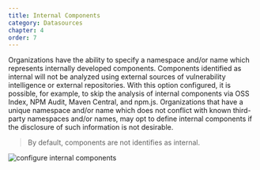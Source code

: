 ```yaml
---
title: Internal Components
category: Datasources
chapter: 4
order: 7
---
```


Organizations have the ability to specify a namespace and/or name which represents internally
developed components. Components identified as internal will not be analyzed using external 
sources of vulnerability intelligence or external repositories. With this option configured, 
it is possible, for example, to skip the analysis of internal components via OSS Index, NPM Audit, 
Maven Central, and npm.js. Organizations that have a unique namespace and/or name which does
not conflict with known third-party namespaces and/or names, may opt to define internal components
if the disclosure of such information is not desirable.

> By default, components are not identifies as internal.

![configure internal components](/images/screenshots/configure-internal-components.png)
